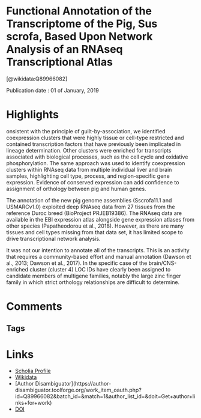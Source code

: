 
Functional Annotation of the Transcriptome of the Pig, Sus scrofa, Based Upon Network Analysis of an RNAseq Transcriptional Atlas
=================================================================================================================================
  
  [@wikidata:Q89966082]  
  
Publication date : 01 of January, 2019  

# Highlights
onsistent with the principle of guilt-by-association, we identified coexpression clusters that were highly tissue or cell-type restricted and contained transcription factors that have previously been implicated in lineage determination. Other clusters were enriched for transcripts associated with biological processes, such as the cell cycle and oxidative phosphorylation. The same approach was used to identify coexpression clusters within RNAseq data from multiple individual liver and brain samples, highlighting cell type, process, and region-specific gene expression. Evidence of conserved expression can add confidence to assignment of orthology between pig and human genes.


The annotation of the new pig genome assemblies (Sscrofa11.1 and USMARCv1.0) exploited deep RNAseq data from 27 tissues from the reference Duroc breed (BioProject PRJEB19386). The RNAseq data are available in the EBI expression atlas alongside gene expression atlases from other species (Papatheodorou et al., 2018). However, as there are many tissues and cell types missing from that data set, it has limited scope to drive transcriptional network analysis.

It was not our intention to annotate all of the transcripts. This is an activity that requires a community-based effort and manual annotation (Dawson et al., 2013; Dawson et al., 2017). In the specific case of the brain/CNS-enriched cluster (cluster 4) LOC IDs have clearly been assigned to candidate members of multigene families, notably the large zinc finger family in which strict orthology relationships are difficult to determine.

# Comments

## Tags

# Links
  
 * [Scholia Profile](https://scholia.toolforge.org/work/Q89966082)  
 * [Wikidata](https://www.wikidata.org/wiki/Q89966082)  
 * [Author Disambiguator](https://author-
disambiguator.toolforge.org/work_item_oauth.php?id=Q89966082&batch_id=&match=1&author_list_id=&doit=Get+author+links+for+work)  
 * [DOI](https://doi.org/10.3389/FGENE.2019.01355)  
